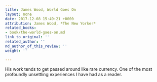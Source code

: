 ```yaml
---
title: James Wood, World Goes On
layout: none
date: 2017-12-08 15:49:21 +0000
attribution: James Wood, *The New Yorker*
related_books:
- book/the-world-goes-on.md
link_to_original: ''
related_author: ''
nd_author_of_this_review: ''
weight: ''

---
```

His work tends to get passed around like rare currency. One of the most profoundly unsettling experiences I have had as a reader. 